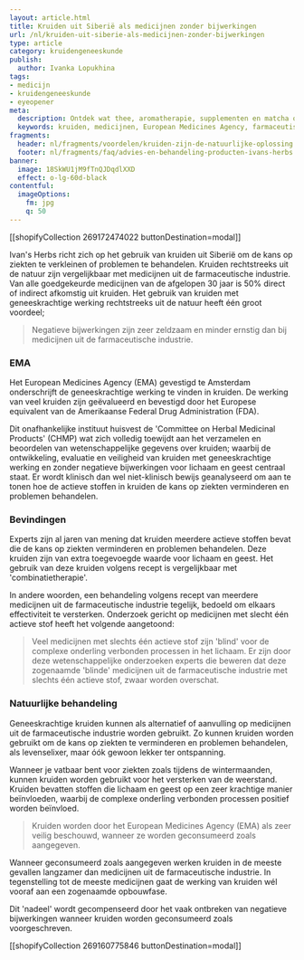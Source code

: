 ```yaml
---
layout: article.html
title: Kruiden uit Siberië als medicijnen zonder bijwerkingen
url: /nl/kruiden-uit-siberie-als-medicijnen-zonder-bijwerkingen
type: article
category: kruidengeneeskunde
publish:
  author: Ivanka Lopukhina
tags:
- medicijn
- kruidengeneeskunde
- eyeopener
meta:
  description: Ontdek wat thee, aromatherapie, supplementen en matcha op basis van kruiden uit Siberië kan betekenen voor lichaam en geest. Benieuwd naar de inzichten?
  keywords: kruiden, medicijnen, European Medicines Agency, farmaceutische industrie, expert, Amerikaanse Federal Drug Administration, wetenschap, gegevens
fragments:
  header: nl/fragments/voordelen/kruiden-zijn-de-natuurlijke-oplossing
  footer: nl/fragments/faq/advies-en-behandeling-producten-ivans-herbs
banner:
  image: 18SkWU1jM9fTnQJDqdlXXD
  effect: o-lg-60d-black
contentful:
  imageOptions:
    fm: jpg
    q: 50
---
```

[[shopifyCollection 269172474022 buttonDestination=modal]]

Ivan's Herbs richt zich op het gebruik van kruiden uit Siberië om de kans op ziekten te verkleinen of problemen te behandelen. Kruiden rechtstreeks uit de natuur zijn vergelijkbaar met medicijnen uit de farmaceutische industrie. Van alle goedgekeurde medicijnen van de afgelopen 30 jaar is 50% direct of indirect afkomstig uit kruiden. Het gebruik van kruiden met geneeskrachtige werking rechtstreeks uit de natuur heeft één groot voordeel;

> Negatieve bijwerkingen zijn zeer zeldzaam en minder ernstig dan bij medicijnen uit de farmaceutische industrie.

### EMA
Het European Medicines Agency (EMA) gevestigd te Amsterdam onderschrijft de geneeskrachtige werking te vinden in kruiden. De werking van veel kruiden zijn geëvalueerd en bevestigd door het Europese equivalent van de Amerikaanse Federal Drug Administration (FDA).

Dit onafhankelijke instituut huisvest de 'Committee on Herbal Medicinal Products' (CHMP) wat zich volledig toewijdt aan het verzamelen en beoordelen van wetenschappelijke gegevens over kruiden; waarbij de ontwikkeling, evaluatie en veiligheid van kruiden met geneeskrachtige werking en zonder negatieve bijwerkingen voor lichaam en geest centraal staat. Er wordt klinisch dan wel niet-klinisch bewijs geanalyseerd om aan te tonen hoe de actieve stoffen in kruiden de kans op ziekten verminderen en problemen behandelen.

### Bevindingen
Experts zijn al jaren van mening dat kruiden meerdere actieve stoffen bevat die de kans op ziekten verminderen en problemen behandelen. Deze kruiden zijn van extra toegevoegde waarde voor lichaam en geest. Het gebruik van deze kruiden volgens recept is vergelijkbaar met 'combinatietherapie'.

In andere woorden, een behandeling volgens recept van meerdere medicijnen uit de farmaceutische industrie tegelijk, bedoeld om elkaars effectiviteit te versterken. Onderzoek gericht op medicijnen met slecht één actieve stof heeft het volgende aangetoond:

> Veel medicijnen met slechts één actieve stof zijn 'blind' voor de complexe onderling verbonden processen in het lichaam. Er zijn door deze wetenschappelijke onderzoeken experts die beweren dat deze zogenaamde 'blinde' medicijnen uit de farmaceutische industrie met slechts één actieve stof, zwaar worden overschat.

### Natuurlijke behandeling
Geneeskrachtige kruiden kunnen als alternatief of aanvulling op medicijnen uit de farmaceutische industrie worden gebruikt. Zo kunnen kruiden worden gebruikt om de kans op ziekten te verminderen en problemen behandelen, als levenselixer, maar óók gewoon lekker ter ontspanning.

Wanneer je vatbaar bent voor ziekten zoals tijdens de wintermaanden, kunnen kruiden worden gebruikt voor het versterken van de weerstand. Kruiden bevatten stoffen die lichaam en geest op een zeer krachtige manier beïnvloeden, waarbij de complexe onderling verbonden processen positief worden beïnvloed.

> Kruiden worden door het European Medicines Agency (EMA) als zeer veilig beschouwd, wanneer ze worden geconsumeerd zoals aangegeven.

Wanneer geconsumeerd zoals aangegeven werken kruiden in de meeste gevallen langzamer dan medicijnen uit de farmaceutische industrie. In tegenstelling tot de meeste  medicijnen gaat de werking van kruiden wél vooraf aan een zogenaamde opbouwfase.

Dit 'nadeel' wordt gecompenseerd door het vaak ontbreken van negatieve bijwerkingen wanneer kruiden worden geconsumeerd zoals voorgeschreven.

[[shopifyCollection 269160775846 buttonDestination=modal]]
